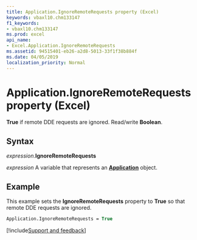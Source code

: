 ```yaml
---
title: Application.IgnoreRemoteRequests property (Excel)
keywords: vbaxl10.chm133147
f1_keywords:
- vbaxl10.chm133147
ms.prod: excel
api_name:
- Excel.Application.IgnoreRemoteRequests
ms.assetid: 94515401-eb26-a2d8-5013-33f1f38b884f
ms.date: 04/05/2019
localization_priority: Normal
---
```



# Application.IgnoreRemoteRequests property (Excel)

**True** if remote DDE requests are ignored. Read/write **Boolean**.


## Syntax

_expression_.**IgnoreRemoteRequests**

_expression_ A variable that represents an **[Application](Excel.Application(object).md)** object.


## Example

This example sets the **IgnoreRemoteRequests** property to **True** so that remote DDE requests are ignored.


```vb
Application.IgnoreRemoteRequests = True
```




[!include[Support and feedback](~/includes/feedback-boilerplate.md)]